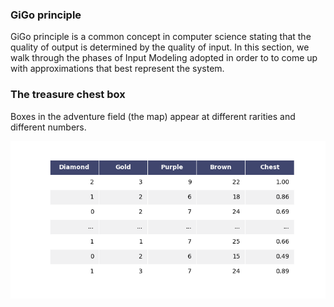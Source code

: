 ### GiGo principle

GiGo principle is a common concept in computer science stating that the quality of output is determined by the quality of input.
In this section, we walk through the phases of Input Modeling adopted in order to to come up with approximations that best represent the system.

### The treasure chest box

Boxes in the adventure field (the map) appear at different rarities and different numbers.

![](./assets/images/table_mpl.png)